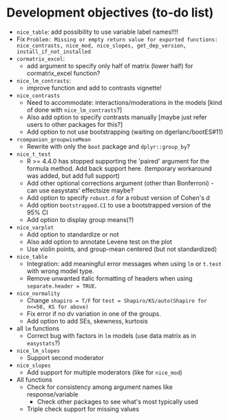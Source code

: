 # Development objectives (to-do list)

* `nice_table`: add possibility to use variable label names!!!!
* Fix `Problem: Missing or empty return value for exported functions: nice_contrasts, nice_mod, nice_slopes, get_dep_version, install_if_not_installed`
* `cormatrix_excel`:
  * add argument to specify only half of matrix (lower half) for cormatrix_excel function?
* `nice_lm_contrasts`:
  * improve function and add to contrasts vignette!
* `nice_contrasts`
  * Need to accommodate: interactions/moderations in the models [kind of done with `nice_lm_contrasts`?]
  * Also add option to specify contrasts manually [maybe just refer users to other packages for this?]
  * Add option to not use bootstrapping (waiting on dgerlanc/bootES#11)
* `rcompanion_groupwiseMean`
  * Rewrite with only the `boot` package and `dplyr::group_by`?
* `nice_t_test`
  * R >= 4.4.0 has stopped supporting the 'paired' argument for the formula method. Add back support here. (temporary workaround was added, but add full support)
  * Add other optional corrections argument (other than Bonferroni) - can use easystats' effectsize maybe?
  * Add option to specify `robust.d` for a robust version of Cohen's d
  * Add option `bootstrapped.CI` to use a bootstrapped version of the 95% CI
  * Add option to display group means(?)
* `nice_varplot`
  * Add option to standardize or not
  * Also add option to annotate Levene test on the plot
  * Use violin points, and group-mean centered (but not standardized)
* `nice_table`
  * Integration: add meaningful error messages when using `lm` or `t.test` with wrong model type.
  * Remove unwanted italic formatting of headers when using `separate.header = TRUE`.
* `nice_normality`
  * Change `shapiro = T/F` for `test = Shapiro/KS/auto(Shapiro for n<=50, KS for above)`
  * Fix error if no dv variation in one of the groups.
  * Add option to add SEs, skewness, kurtosis 
* all `lm` functions
  * Correct bug with factors in `lm` models (use data matrix as in `easystats`?)
* `nice_lm_slopes`
  * Support second moderator
* `nice_slopes`
  * Add support for multiple moderators (like for `nice_mod`)
* All functions
  * Check for consistency among argument names like response/variable
      * Check other packages to see what's most typically used
  * Triple check support for missing values
